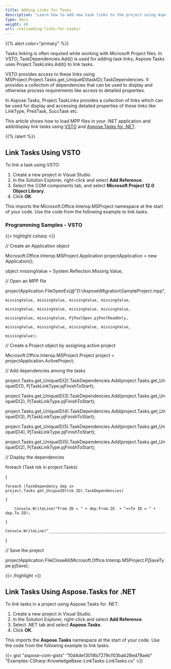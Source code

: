 ```yaml
---
title: Adding Links for Tasks
description: "Learn how to add new task links to the project using Aspose.Tasks for .NET in comparison with Microsoft Office Automation Tools."
type: docs
weight: 40
url: /net/adding-links-for-tasks/
---
```


{{% alert color="primary" %}} 

Tasks linking is often required while working with Microsoft Project files. In VSTO, TaskDependencies.Add() is used for adding task links; Aspose.Tasks uses Project.TaskLinks.Add() to link tasks.

VSTO provides access to these links using MSProject.Project.Tasks.get_UniqueID(taskID).TaskDependencies. It provides a collection of dependencies that can be used to display and otherwise process requirements like access to detailed properties.

In Aspose.Tasks, Project.TaskLinks provides a collection of links which can be used for display and accessing detailed properties of these links like LinkType, PredTask, SuccTask etc.

This article shows how to load MPP files in your .NET application and add/display link tasks using [VSTO](/tasks/net/adding-links-for-tasks/) and [Aspose.Tasks for .NET](/tasks/net/adding-links-for-tasks/).

{{% /alert %}} 
## **Link Tasks Using VSTO**
To link a task using VSTO:

1. Create a new project in Visual Studio.
2. In the Solution Explorer, right-click and select **Add Reference**.
3. Select the COM components tab, and select **Microsoft Project 12.0 Object Library**.
4. Click **OK**.

This imports the Microsoft.Office.Interop.MSProject namespace at the start of your code. Use the code from the following example to link tasks.
### **Programming Samples - VSTO**


{{< highlight csharp >}}



// Create an Application object

Microsoft.Office.Interop.MSProject.Application projectApplication = new Application();

object missingValue = System.Reflection.Missing.Value;

// Open an MPP file

projectApplication.FileOpenEx(@"D:\Aspose\Migration\SampleProject.mpp",

    missingValue, missingValue, missingValue, missingValue,

    missingValue, missingValue, missingValue, missingValue,

    missingValue, missingValue, PjPoolOpen.pjPoolReadOnly,

    missingValue, missingValue, missingValue, missingValue,

    missingValue);

// Create a Project object by assigning active project

Microsoft.Office.Interop.MSProject.Project project = projectApplication.ActiveProject;

// Add dependencies among the tasks

project.Tasks.get_UniqueID(2).TaskDependencies.Add(project.Tasks.get_UniqueID(1), PjTaskLinkType.pjFinishToStart);

project.Tasks.get_UniqueID(3).TaskDependencies.Add(project.Tasks.get_UniqueID(2), PjTaskLinkType.pjFinishToStart);

project.Tasks.get_UniqueID(4).TaskDependencies.Add(project.Tasks.get_UniqueID(3), PjTaskLinkType.pjFinishToStart);

project.Tasks.get_UniqueID(5).TaskDependencies.Add(project.Tasks.get_UniqueID(4), PjTaskLinkType.pjFinishToStart);

project.Tasks.get_UniqueID(5).TaskDependencies.Add(project.Tasks.get_UniqueID(2), PjTaskLinkType.pjFinishToStart);

// Display the dependencies

foreach (Task tsk in project.Tasks)

{

    foreach (TaskDependency dep in project.Tasks.get_UniqueID(tsk.ID).TaskDependencies)

    {

        Console.WriteLine("From ID = " + dep.From.ID  + "=>To ID = " + dep.To.ID);

    }

    Console.WriteLine("____________________________________________________________");

}

// Save the project

projectApplication.FileCloseAll(Microsoft.Office.Interop.MSProject.PjSaveType.pjSave);

{{< /highlight >}}
## **Link Tasks Using Aspose.Tasks for .NET**
To link tasks in a project using Aspose.Tasks for .NET:

1. Create a new project in Visual Studio.
2. In the Solution Explorer, right-click and select **Add Reference**.
3. Select .NET tab and select **Aspose.Tasks**.
4. Click **OK**.

This imports the **Aspose.Tasks** namespace at the start of your code. Use the code from the following example to link tasks.

{{< gist "aspose-com-gists" "10d4de13018b7279cf03bab28ed78aeb" "Examples-CSharp-KnowledgeBase-LinkTasks-LinkTasks.cs" >}}
